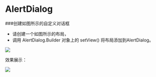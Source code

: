 # AlertDialog

###创建如图所示的自定义对话框

- 请创建一个如图所示的布局，
- 调用 AlertDialog.Builder 对象上的 setView() 将布局添加到AlertDialog。

![](https://ws1.sinaimg.cn/large/006dRdovgy1fq5ulmymjoj30ar08ct9i.jpg)

效果展示：

![](https://ws1.sinaimg.cn/large/006dRdovgy1fq5umtht1hj30cb0msmza.jpg)
